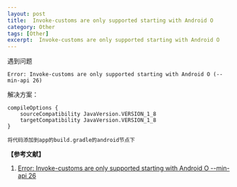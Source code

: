 ```yaml
---
layout: post
title:  Invoke-customs are only supported starting with Android O
category: Other
tags: [Other]
excerpt:  Invoke-customs are only supported starting with Android O
---
```


遇到问题

	Error: Invoke-customs are only supported starting with Android O (--min-api 26)

解决方案：

	
	compileOptions {
        sourceCompatibility JavaVersion.VERSION_1_8
        targetCompatibility JavaVersion.VERSION_1_8
    }

	将代码添加到app的build.gradle的android节点下

**【参考文献】**

1. [Error: Invoke-customs are only supported starting with Android O --min-api 26](https://blog.csdn.net/csdn9228/article/details/90905430 "Error: Invoke-customs are only supported starting with Android O --min-api 26")

